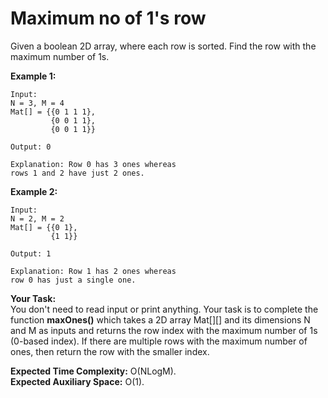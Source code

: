 # Maximum no of 1's row
Given a boolean 2D array, where each row is sorted. Find the row with the maximum number of 1s.

**Example 1:**
```
Input:
N = 3, M = 4
Mat[] = {{0 1 1 1},
         {0 0 1 1},
         {0 0 1 1}}

Output: 0

Explanation: Row 0 has 3 ones whereas
rows 1 and 2 have just 2 ones.
```
**Example 2:**
```
Input: 
N = 2, M = 2
Mat[] = {{0 1},
         {1 1}}

Output: 1

Explanation: Row 1 has 2 ones whereas
row 0 has just a single one. 
```
**Your Task:**<br>
You don't need to read input or print anything. Your task is to complete the function **maxOnes()** which takes a 2D array Mat[][] and its dimensions N and M as inputs and returns the row index with the maximum number of 1s (0-based index). If there are multiple rows with the maximum number of ones, then return the row with the smaller index.

**Expected Time Complexity:** O(NLogM).<br>
**Expected Auxiliary Space:** O(1).
